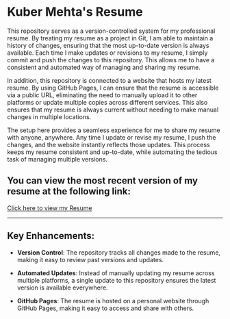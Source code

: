 # Kuber Mehta's Resume

This repository serves as a version-controlled system for my professional resume. By treating my resume as a project in Git, I am able to maintain a history of changes, ensuring that the most up-to-date version is always available. Each time I make updates or revisions to my resume, I simply commit and push the changes to this repository. This allows me to have a consistent and automated way of managing and sharing my resume.

In addition, this repository is connected to a website that hosts my latest resume. By using GitHub Pages, I can ensure that the resume is accessible via a public URL, eliminating the need to manually upload it to other platforms or update multiple copies across different services. This also ensures that my resume is always current without needing to make manual changes in multiple locations.

The setup here provides a seamless experience for me to share my resume with anyone, anywhere. Any time I update or revise my resume, I push the changes, and the website instantly reflects those updates. This process keeps my resume consistent and up-to-date, while automating the tedious task of managing multiple versions.

## You can view the most recent version of my resume at the following link:

[Click here to view my Resume](https://kuberwastaken.github.io/Resume/)

---

## Key Enhancements:
- **Version Control**: The repository tracks all changes made to the resume, making it easy to review past versions and updates.

- **Automated Updates**: Instead of manually updating my resume across multiple platforms, a single update to this repository ensures the latest version is available everywhere.

- **GitHub Pages**: The resume is hosted on a personal website through GitHub Pages, making it easy to access and share with others.
